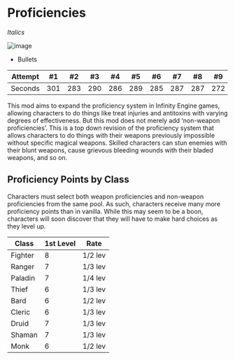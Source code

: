 # Proficiencies

*Italics*

![image](https://path.png)

* Bullets 

Attempt | #1 | #2 | #3 | #4 | #5 | #6 | #7 | #8 | #9 | #10 | #11
--- | --- | --- | --- |--- |--- |--- |--- |--- |--- |--- |---
Seconds | 301 | 283 | 290 | 286 | 289 | 285 | 287 | 287 | 272 | 276 | 269


This mod aims to expand the proficiency system in Infinity Engine games, allowing characters to do things like treat injuries and antitoxins with varying degrees of effectiveness.  But this mod does not merely add ‘non-weapon proficiencies’.  This is a top down revision of the proficiency system that allows characters to do things with their weapons previously impossible without specific magical weapons.  Skilled characters can stun enemies with their blunt weapons, cause grievous bleeding wounds with their bladed weapons, and so on. 

## **Proficiency Points by Class**
Characters must select both weapon proficiencies and non-weapon proficiencies from the same pool.  As such, characters receive many more proficiency points than in vanilla.  While this may seem to be a boon, characters will soon discover that they will have to make hard choices as they level up.

 
Class | 1st Level | Rate 
--- | --- | --- | 
Fighter | 8 | 1/2 lev
Ranger | 7 | 1/3 lev 
Paladin | 7 | 1/4 lev 
Thief | 6 | 1/3 lev 
Bard | 6 | 1/2 lev 
Cleric | 6 | 1/3 lev 
Druid | 7 | 1/3 lev 
Shaman | 7 | 1/3 lev 
Monk | 6 | 1/2 lev 

